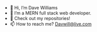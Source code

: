 - 👋 Hi, I’m Dave Williams
- 👀 I’m a MERN full stack web developer.
- 🌱 Check out my repositories!
- 📫 How to reach me? Davwill@live.com 

